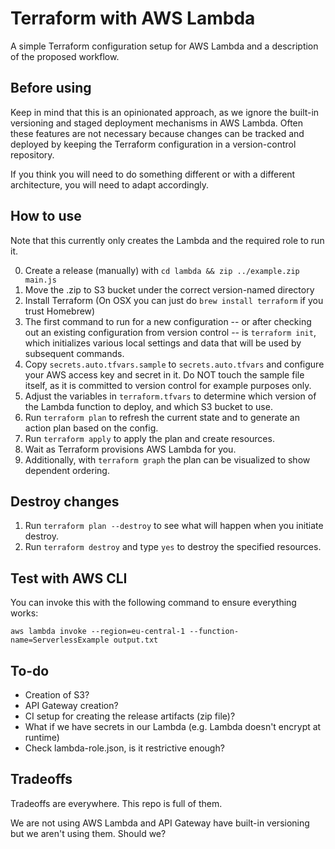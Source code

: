 # Terraform with AWS Lambda

A simple Terraform configuration setup for AWS Lambda and a description of the proposed workflow.

## Before using

Keep in mind that this is an opinionated approach, as we ignore the built-in versioning and staged deployment mechanisms in AWS Lambda. Often these features are not necessary because changes can be tracked and deployed by keeping the Terraform configuration in a version-control repository.

If you think you will need to do something different or with a different architecture, you will need to adapt accordingly.

## How to use

Note that this currently only creates the Lambda and the required role to run it.

0. Create a release (manually) with `cd lambda && zip ../example.zip main.js`
1. Move the .zip to S3 bucket under the correct version-named directory
2. Install Terraform (On OSX you can just do `brew install terraform` if you trust Homebrew)
3. The first command to run for a new configuration -- or after checking out an existing configuration from version control -- is `terraform init`, which initializes various local settings and data that will be used by subsequent commands.
4. Copy `secrets.auto.tfvars.sample` to `secrets.auto.tfvars` and configure your AWS access key and secret in it. Do NOT touch the sample file itself, as it is committed to version control for example purposes only.
5. Adjust the variables in `terraform.tfvars` to determine which version of the Lambda function to deploy, and which S3 bucket to use.
6. Run `terraform plan` to refresh the current state and to generate an action plan based on the config.
7. Run `terraform apply` to apply the plan and create resources.
8. Wait as Terraform provisions AWS Lambda for you.
9. Additionally, with `terraform graph` the plan can be visualized to show dependent ordering.

## Destroy changes

1. Run `terraform plan --destroy` to see what will happen when you initiate destroy.
2. Run `terraform destroy` and type `yes` to destroy the specified resources.

## Test with AWS CLI

You can invoke this with the following command to ensure everything works:

`aws lambda invoke --region=eu-central-1 --function-name=ServerlessExample output.txt`


## To-do

- Creation of S3?
- API Gateway creation?
- CI setup for creating the release artifacts (zip file)?
- What if we have secrets in our Lambda (e.g. Lambda doesn't encrypt at runtime)
- Check lambda-role.json, is it restrictive enough?

## Tradeoffs

Tradeoffs are everywhere. This repo is full of them.

We are not using AWS Lambda and API Gateway have built-in versioning but we aren't using them. Should we?
